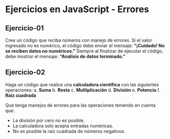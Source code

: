 # Ejercicios en JavaScript - Errores

## Ejercicio-01

Cree un código que reciba números con manejo de errores. Si el valor ingresado no es numérico, el código debe enviar el mensaje: **“¡Cuidado! No se reciben datos no numéricos.”** Siempre al finalizar de ejecutar el código, debe mostrar el mensaje: **“Análisis de datos terminado.”**

## Ejercicio-02

Haga un código que realice una **calculadora científica** con las siguientes operaciones:
a. **Suma**
b. **Resta**
c. **Multiplicación**
d. **División**
e. **Potencia**
f. **Raíz cuadrada**

Que tenga manejos de errores para las operaciones teniendo en cuenta que:

- La división por cero no es posible.
- La calculadora solo acepta entradas numéricas.
- No es posible la raíz cuadrada de números negativos.